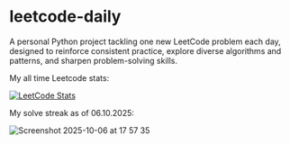 # leetcode-daily

A personal Python project tackling one new LeetCode problem each day, designed to reinforce consistent practice, explore diverse algorithms and patterns, and sharpen problem-solving skills.

My all time Leetcode stats:

[![LeetCode Stats](https://leetcard.jacoblin.cool/uygarpolat?theme=dark&ext=contest&ext=heatmap)](https://leetcode.com/uygarpolat/)

My solve streak as of 06.10.2025:

![Screenshot 2025-10-06 at 17 57 35](https://github.com/user-attachments/assets/920d7cd7-dd11-4b4e-b3fb-6e96468c5733)
